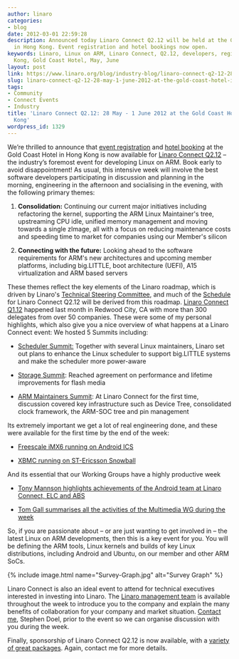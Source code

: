 ```yaml
---
author: linaro
categories:
- blog
date: 2012-03-01 22:59:28
description: Announced today Linaro Connect Q2.12 will be held at the Gold Coast Hotel
  in Hong Kong. Event registration and hotel bookings now open.
keywords: Linaro, Linux on ARM, Linaro Connect, Q2.12, developers, registration, Hong
  Kong, Gold Coast Hotel, May, June
layout: post
link: https://www.linaro.org/blog/industry-blog/linaro-connect-q2-12-28-may-1-june-2012-at-the-gold-coast-hotel-in-hong-kong/
slug: linaro-connect-q2-12-28-may-1-june-2012-at-the-gold-coast-hotel-in-hong-kong
tags:
- Community
- Connect Events
- Industry
title: 'Linaro Connect Q2.12: 28 May - 1 June 2012 at the Gold Coast Hotel in Hong
  Kong'
wordpress_id: 1329
---
```


We’re thrilled to announce that [event registration](http://connect.linaro.org/attend/) and [hotel booking](http://connect.linaro.org/wp-content/uploads/2012/02/Hotel-Reservation-Form1.odt) at the Gold Coast Hotel in Hong Kong is now available for [Linaro Connect Q2.12](http://connect.linaro.org/events/event/linaro-connect-q2-12) – the industry’s foremost event for developing Linux on ARM. Book early to avoid disappointment!
As usual, this intensive week will involve the best software developers participating in discussion and planning in the morning, engineering in the afternoon and socialising in the evening, with the following primary themes:

  1. **Consolidation:** Continuing our current major initiatives including refactoring the kernel, supporting the ARM Linux Maintainer's tree, upstreaming CPU idle, unified memory management and moving towards a single zImage, all with a focus on reducing maintenance costs and speeding time to market for companies using our Member's silicon


  2. **Connecting with the future:** Looking ahead to the software requirements for ARM's new architectures and upcoming member platforms, including big.LITTLE, boot architecture (UEFI), A15 virtualization and ARM based servers

These themes reflect the key elements of the Linaro roadmap, which is driven by Linaro's [Technical Steering Committee](http://www.linaro.org/about/steering-committee), and much of the [Schedule](http://connect.linaro.org/events/event/linaro-connect-q212/#schedule) for Linaro Connect Q2.12 will be derived from this roadmap.
[Linaro Connect Q1.12](http://connect.linaro.org/resources/) happened last month in Redwood City, CA with more than 300 delegates from over 50 companies. These were some of my personal highlights, which also give you a nice overview of what happens at a Linaro Connect event:
We hosted 5 Summits including:

  * [Scheduler Summit:](https://wiki.linaro.org/WorkingGroups/PowerManagement/Doc/HMPscheduling) Together with several Linux maintainers, Linaro set out plans to enhance the Linux scheduler to support big.LITTLE systems and make the scheduler more power-aware


  * [Storage Summit](http://summit.linaro.org/lcq1-12/meeting/20093/linaro-kernel-q112-storage-mini-summit/): Reached agreement on performance and lifetime improvements for flash media


  * [ARM Maintainers Summit](http://summit.linaro.org/lcq1-12/meeting/20028/linaro-kernel-q112-maintainer-summit-1/): At Linaro Connect for the first time, discussion covered key infrastructure such as Device Tree, consolidated clock framework, the ARM-SOC tree and pin management


Its extremely important we get a lot of real engineering done, and these were available for the first time by the end of the week:


  * [Freescale iMX6 running on Android ICS](http://www.youtube.com/watch?v=_Nkg2EKh4lg&list=UUAl2MfCBjH5y0nIym0ujHfg&index=4&feature=plcp)


  * [XBMC running on ST-Ericsson Snowball](http://www.youtube.com/watch?v=14p-WOFAWWw&list=UUAl2MfCBjH5y0nIym0ujHfg&index=8&feature=plcp)


And its essential that our Working Groups have a highly productive week


  * [Tony Mannson highlights achievements of the Android team at Linaro Connect, ELC and ABS](http://www.linaro.org/2012/02/16/the-linaro-android-platform-team-period-feb-02-to-feb-16/)


  * [Tom Gall summarises all the activities of the Multimedia WG during the week](http://fullshovel.wordpress.com/2012/02/20/1q12-linaro-connect-afterglow/)



So, if you are passionate about – or are just wanting to get involved in – the latest Linux on ARM developments, then this is a key event for you. You will be defining the ARM tools, Linux kernels and builds of key Linux distributions, including Android and Ubuntu, on our member and other ARM SoCs.


{% include image.html name="Survey-Graph.jpg" alt="Survey Graph" %}


Linaro Connect is also an ideal event to attend for technical executives interested in investing into Linaro. The [Linaro management team](/about/) is available throughout the week to introduce you to the company and explain the many benefits of collaboration for your company and market situation. [Contact me](mailto:stephen.doel@linaro.org), Stephen Doel, prior to the event so we can organise discussion with you during the week.

Finally, sponsorship of Linaro Connect Q2.12 is now available, with a [variety of great packages](http://connect.linaro.org/sponsors/). Again, contact me for more details.
